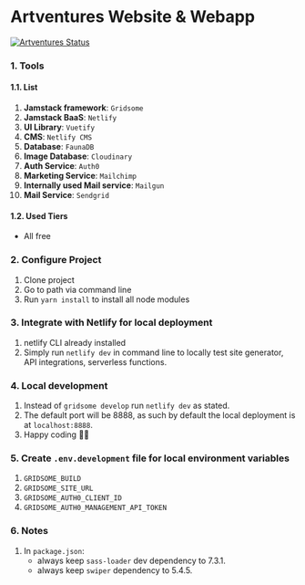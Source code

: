 # Artventures Website & Webapp

[![Artventures Status](https://api.netlify.com/api/v1/badges/537af7ed-704d-4057-9cbd-1b727804cfbe/deploy-status)](https://app.netlify.com/sites/flamboyant-stonebraker-6fe6d3/deploys)

### 1. Tools

#### 1.1. List

1. __Jamstack framework__: `Gridsome`
2. __Jamstack BaaS__: `Netlify`
3. __UI Library__: `Vuetify`
4. __CMS__: `Netlify CMS`
5. __Database__: `FaunaDB`
6. __Image Database__: `Cloudinary`
7. __Auth Service__: `Auth0`
8. __Marketing Service__: `Mailchimp`
9. __Internally used Mail service__: `Mailgun`
10. __Mail Service__: `Sendgrid`

#### 1.2. Used Tiers

- All free

### 2. Configure Project

1. Clone project
2. Go to path via command line
3. Run `yarn install` to install all node modules

### 3. Integrate with Netlify for local deployment
1. netlify CLI already installed
2. Simply run `netlify dev` in command line to locally test site generator, API integrations, serverless functions.

### 4. Local development

1. Instead of `gridsome develop` run `netlify dev` as stated.
2. The default port will be 8888, as such by default the local deployment is at `localhost:8888`.
2. Happy coding 🎉🙌
 

### 5. Create `.env.development` file for local environment variables

1. `GRIDSOME_BUILD`
2. `GRIDSOME_SITE_URL`
3. `GRIDSOME_AUTH0_CLIENT_ID`
4. `GRIDSOME_AUTH0_MANAGEMENT_API_TOKEN`

### 6. Notes

1. In `package.json`:
    - always keep `sass-loader` dev dependency to 7.3.1.
    - always keep `swiper` dependency to 5.4.5.
